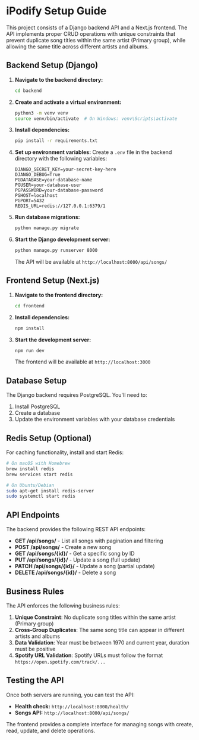 # iPodify Setup Guide

This project consists of a Django backend API and a Next.js frontend. The API implements proper CRUD operations with unique constraints that prevent duplicate song titles within the same artist (Primary group), while allowing the same title across different artists and albums.

## Backend Setup (Django)

1. **Navigate to the backend directory:**
   ```bash
   cd backend
   ```

2. **Create and activate a virtual environment:**
   ```bash
   python3 -m venv venv
   source venv/bin/activate  # On Windows: venv\Scripts\activate
   ```

3. **Install dependencies:**
   ```bash
   pip install -r requirements.txt
   ```

4. **Set up environment variables:**
   Create a `.env` file in the backend directory with the following variables:
   ```env
   DJANGO_SECRET_KEY=your-secret-key-here
   DJANGO_DEBUG=True
   PGDATABASE=your-database-name
   PGUSER=your-database-user
   PGPASSWORD=your-database-password
   PGHOST=localhost
   PGPORT=5432
   REDIS_URL=redis://127.0.0.1:6379/1
   ```

5. **Run database migrations:**
   ```bash
   python manage.py migrate
   ```

6. **Start the Django development server:**
   ```bash
   python manage.py runserver 8000
   ```

   The API will be available at `http://localhost:8000/api/songs/`

## Frontend Setup (Next.js)

1. **Navigate to the frontend directory:**
   ```bash
   cd frontend
   ```

2. **Install dependencies:**
   ```bash
   npm install
   ```

3. **Start the development server:**
   ```bash
   npm run dev
   ```

   The frontend will be available at `http://localhost:3000`

## Database Setup

The Django backend requires PostgreSQL. You'll need to:

1. Install PostgreSQL
2. Create a database
3. Update the environment variables with your database credentials

## Redis Setup (Optional)

For caching functionality, install and start Redis:
```bash
# On macOS with Homebrew
brew install redis
brew services start redis

# On Ubuntu/Debian
sudo apt-get install redis-server
sudo systemctl start redis
```

## API Endpoints

The backend provides the following REST API endpoints:

- **GET /api/songs/** - List all songs with pagination and filtering
- **POST /api/songs/** - Create a new song
- **GET /api/songs/{id}/** - Get a specific song by ID
- **PUT /api/songs/{id}/** - Update a song (full update)
- **PATCH /api/songs/{id}/** - Update a song (partial update)
- **DELETE /api/songs/{id}/** - Delete a song

## Business Rules

The API enforces the following business rules:

1. **Unique Constraint**: No duplicate song titles within the same artist (Primary group)
2. **Cross-Group Duplicates**: The same song title can appear in different artists and albums
3. **Data Validation**: Year must be between 1970 and current year, duration must be positive
4. **Spotify URL Validation**: Spotify URLs must follow the format `https://open.spotify.com/track/...`

## Testing the API

Once both servers are running, you can test the API:

- **Health check:** `http://localhost:8000/health/`
- **Songs API:** `http://localhost:8000/api/songs/`

The frontend provides a complete interface for managing songs with create, read, update, and delete operations. 